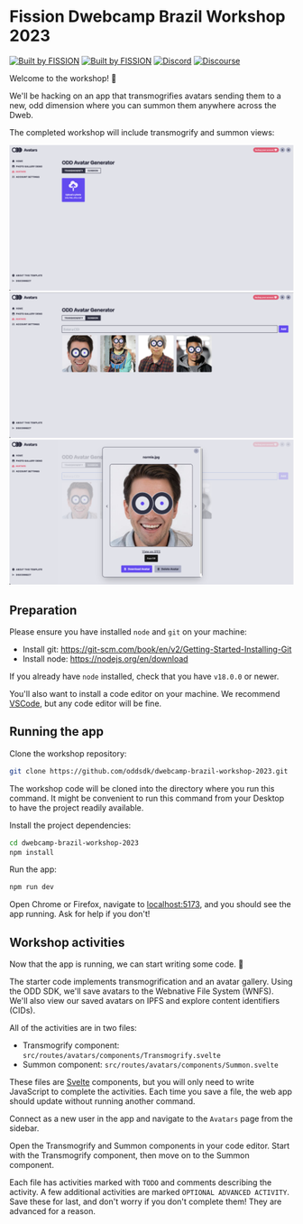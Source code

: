 # Fission Dwebcamp Brazil Workshop 2023

[![Built by FISSION](https://img.shields.io/badge/⌘-Built_by_FISSION-purple.svg)](https://fission.codes) [![Built by FISSION](https://img.shields.io/badge/@oddjs/odd-v0.37.2-purple.svg)](https://github.com/oddsdk/ts-odd) [![Discord](https://img.shields.io/discord/478735028319158273.svg)](https://discord.gg/zAQBDEq) [![Discourse](https://img.shields.io/discourse/https/talk.fission.codes/topics)](https://talk.fission.codes)

Welcome to the workshop! 👋

We'll be hacking on an app that transmogrifies avatars sending them to a new, odd dimension where you can summon them anywhere across the Dweb.

The completed workshop will include transmogrify and summon views:

![Avatars transmogrify screenshot](static/avatars/transmogrify.png)
![Avatars summon screenshot](static/avatars/summon.png)
![Avatars summon modal screenshot](static/avatars/summon-modal.png)

## Preparation

Please ensure you have installed `node` and `git` on your machine:

- Install git: https://git-scm.com/book/en/v2/Getting-Started-Installing-Git
- Install node: https://nodejs.org/en/download

If you already have `node` installed, check that you have `v18.0.0` or newer.

You'll also want to install a code editor on your machine. We recommend [VSCode](https://code.visualstudio.com/download), but any code editor will be fine.

## Running the app

Clone the workshop repository:

```sh
git clone https://github.com/oddsdk/dwebcamp-brazil-workshop-2023.git
```

The workshop code will be cloned into the directory where you run this command. It might be convenient to run this command from your Desktop to have the project readily available.

Install the project dependencies:

```sh
cd dwebcamp-brazil-workshop-2023
npm install
```

Run the app:

```sh
npm run dev
```

Open Chrome or Firefox, navigate to [localhost:5173](http://localhost:5173), and you should see the app running. Ask for help if you don't!

## Workshop activities

Now that the app is running, we can start writing some code. 🙌

The starter code implements transmogrification and an avatar gallery. Using the ODD SDK, we'll save avatars to the Webnative File System (WNFS). We'll also view our saved avatars on IPFS and explore content identifiers (CIDs).

All of the activities are in two files:

- Transmogrify component: `src/routes/avatars/components/Transmogrify.svelte`
- Summon component: `src/routes/avatars/components/Summon.svelte`

These files are [Svelte](https://svelte.dev/) components, but you will only need to write JavaScript to complete the activities. Each time you save a file, the web app should update without running another command.

Connect as a new user in the app and navigate to the `Avatars` page from the sidebar.

Open the Transmogrify and Summon components in your code editor. Start with the Transmogrify component, then move on to the Summon component.

Each file has activities marked with `TODO` and comments describing the activity. A few additional activities are marked `OPTIONAL ADVANCED ACTIVITY`. Save these for last, and don't worry if you don't complete them! They are advanced for a reason.